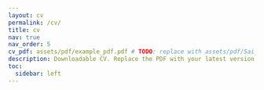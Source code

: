 ```yaml
---
layout: cv
permalink: /cv/
title: cv
nav: true
nav_order: 5
cv_pdf: assets/pdf/example_pdf.pdf # TODO: replace with assets/pdf/Sai_Narayan_Sundaresan_CV.pdf
description: Downloadable CV. Replace the PDF with your latest version when ready.
toc:
  sidebar: left
---
```

